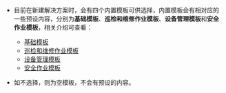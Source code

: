 
* 目前在新建解决方案时，会有四个内置模板可供选择，内置模板会有相对应的一些预设内容，分别为**基础模板**、**巡检和维修作业模板**、**设备管理模板**和**安全作业模板**，相关介绍可查看：
  * [基础模板](系统配置手册/模板详细说明/基础模板.md)
  * [巡检和维修作业模板](系统配置手册/模板详细说明/巡检和维修作业模板.md)
  * [设备管理模板](系统配置手册/模板详细说明/设备管理模板.md)
  * [安全作业模板](系统配置手册/模板详细说明/安全作业模板.md)

* 如不选择，则为空模板，不会有预设的内容。
